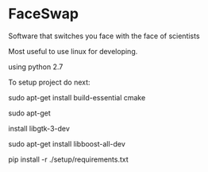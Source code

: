 # FaceSwap
Software that switches you face with the face of scientists

Most useful to use linux for developing. 

using python 2.7

To setup project do next:

sudo apt-get install build-essential cmake

sudo apt-get

install libgtk-3-dev

sudo apt-get install libboost-all-dev

pip install -r ./setup/requirements.txt
